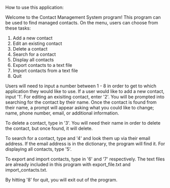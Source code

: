 How to use this application:

Welcome to the Contact Management System program! This program can be used to find managed contacts. On the menu, users can choose from these tasks: 

1. Add a new contact
2. Edit an existing contact
3. Delete a contact
4. Search for a contact
5. Display all contacts
6. Export contacts to a text file
7. Import contacts from a text file
8. Quit

Users will need to input a number between 1 - 8 in order to get to which application they would like to use. If a user would like to add a new contact, input '1'. For editing an exisiting contact, enter '2'. You will be prompted into searching for the contact by their name. Once the contact is found from their name, a prompt will appear asking what you could like to change; name, phone number, email, or additional information.

To delete a contact, type in '3'. You will need their name in order to delete the contact, but once found, it will delete.

To search for a contact, type and '4' and look them up via their email address. If the email address is in the dictionary, the program will find it. For displaying all contacts, type '5'.

To export and import contacts, type in '6' and '7' respectively. The text files are already included in this program with export_file.txt and import_contacts.txt.

By hitting '8' for quit, you will exit out of the program.